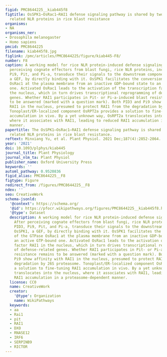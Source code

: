 ```yaml
---
figid: PMC8644225__kiab445f8
figtitle: OsSPK1–OsRac1–RAI1 defense signaling pathway is shared by two distantly
  related NLR proteins in rice blast resistance
organisms:
- NA
organisms_ner:
- Drosophila melanogaster
- Homo sapiens
pmcid: PMC8644225
filename: kiab445f8.jpg
figlink: /pmc/articles/PMC8644225/figure/kiab445-F8/
number: F8
caption: A working model for rice NLR protein-induced defense signaling pathway. After
  perceiving cognate effectors from blast fungi, rice NLR proteins, including PID3,
  Pi9, Pit, and Pi-a, transduce their signals to the downstream component OsSPK1,
  a GEF, by directly binding with it. OsSPK1 facilitates the conversion of the GTPase
  OsRac1 at the plasma membrane from an inactive GDP-bound state to an active GTP-bound
  one. Activated OsRac1 leads to the activation of the transcription factor RAI1 in
  the nucleus, which in turn drives transcriptional reprogramming of defense-related
  genes. Whether RAI1 participates in Pit- or Pi-a-induced blast resistance remains
  to be answered (marked with a question mark). Both PID3 and Pi9 show affinity with
  RAI1 in the nucleus, presumed to protect RAI1 from the degradation by 26S proteasome.
  Tonoplast/ER-localized component OsRPT2a provides a solution to fine-tuning RAI1
  accumulation in vivo. By a yet unknown way, OsRPT2a translocates into the nucleus,
  where it associates with RAI1, leading to reduced RAI1 accumulation in a proteasome-dependent
  manner.
papertitle: The OsSPK1–OsRac1–RAI1 defense signaling pathway is shared by two distantly
  related NLR proteins in rice blast resistance.
reftext: Minxiang Yu, et al. Plant Physiol. 2021 Dec;187(4):2852-2864.
year: '2021'
doi: 10.1093/plphys/kiab445
journal_title: Plant Physiology
journal_nlm_ta: Plant Physiol
publisher_name: Oxford University Press
keywords: ''
automl_pathway: 0.9520836
figid_alias: PMC8644225__F8
figtype: Figure
redirect_from: /figures/PMC8644225__F8
ndex: ''
seo: CreativeWork
schema-jsonld:
  '@context': https://schema.org/
  '@id': https://pfocr.wikipathways.org/figures/PMC8644225__kiab445f8.html
  '@type': Dataset
  description: A working model for rice NLR protein-induced defense signaling pathway.
    After perceiving cognate effectors from blast fungi, rice NLR proteins, including
    PID3, Pi9, Pit, and Pi-a, transduce their signals to the downstream component
    OsSPK1, a GEF, by directly binding with it. OsSPK1 facilitates the conversion
    of the GTPase OsRac1 at the plasma membrane from an inactive GDP-bound state to
    an active GTP-bound one. Activated OsRac1 leads to the activation of the transcription
    factor RAI1 in the nucleus, which in turn drives transcriptional reprogramming
    of defense-related genes. Whether RAI1 participates in Pit- or Pi-a-induced blast
    resistance remains to be answered (marked with a question mark). Both PID3 and
    Pi9 show affinity with RAI1 in the nucleus, presumed to protect RAI1 from the
    degradation by 26S proteasome. Tonoplast/ER-localized component OsRPT2a provides
    a solution to fine-tuning RAI1 accumulation in vivo. By a yet unknown way, OsRPT2a
    translocates into the nucleus, where it associates with RAI1, leading to reduced
    RAI1 accumulation in a proteasome-dependent manner.
  license: CC0
  name: CreativeWork
  creator:
    '@type': Organization
    name: WikiPathways
  keywords:
  - aa
  - Rai1
  - pit
  - RAI1
  - DXO
  - RNASE12
  - IRF6
  - SERPINB9
  - RICTOR
---
```

